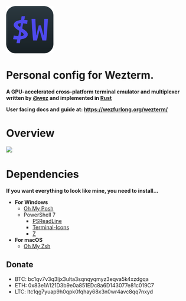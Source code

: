 
<img height="128" alt="WezTerm Icon" src="https://raw.githubusercontent.com/wez/wezterm/main/assets/icon/wezterm-icon.svg" align="bottom"> 

# Personal config for Wezterm.
**A GPU-accelerated cross-platform terminal emulator and multiplexer written by [@wez](https://github.com/wez) and implemented in [Rust](https://www.rust-lang.org/)** 

**User facing docs and guide at: https://wezfurlong.org/wezterm/**

# Overview
<img src="https://github.com/wh1teend/wezterm/assets/44041140/1ed6bdad-441e-4b7d-b74b-4733e2f36847"/>

# Dependencies
**If you want everything to look like mine, you need to install...**

 - **For Windows**
	- [Oh My Posh](https://ohmyposh.dev/)
  	- PowerShell 7
		 - [PSReadLine](https://github.com/PowerShell/PSReadLine)
		 - [Terminal-Icons](https://github.com/devblackops/Terminal-Icons)
		 - [Z](https://github.com/JannesMeyer/z.ps)
 - **For macOS**
	  -  [Oh My Zsh](https://ohmyz.sh/)

## Donate
* BTC: bc1qv7v3q3ljx3ulta3sqnqyqmyz3eqva5k4xzdgqa
* ETH: 0x83e1A121D3b9e0a851EDc8a6D143077e81c019C7
* LTC: ltc1qg7yuap9h0qpk0fqhay68x3n0wr4avc8qq7nxyd
